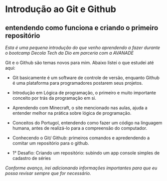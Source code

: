 
# Introdução ao Git e Github

## entendendo como funciona e criando o primeiro repositório

_Esta é uma pequena introdução do que venho aprendendo a fazer durante o bootcamp Decola Tech da Dio em parceria com a AVANADE_

Git e o Github são temas novos para mim. Abaixo listei o que estudei até aqui:

 - Git basicamente é um software de controle de versão, enquanto Github é uma plataforma para programadores postarem seus projetos.
 
- Introdução em Lógica de programação, o primeiro e muito importante conceito por trás da programação em si. 

- Aprendendo com Minecraft, o site mencionado nas aulas, ajuda a entender melhor na prática sobre lógica de programação.

- Conceitos do Portugol, entendendo como fazer um código na linguagem humana, antes de realizá-lo para a compreensão do computador.
  
- Conhecendo o Git/ Github: primeiros comandos e apredendendo a comitar um repositório para o github.

- 1° Desafio: Criando um repositório: subindo um app console simples de cadastro de séries


_Conforme avanço, irei adicionando informações importantes para que eu possa revisar sempre que for necessário._









